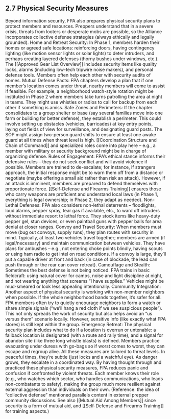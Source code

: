 ## 2.7 Physical Security Measures

  

Beyond information security, FPA also prepares physical security plans to protect members and resources. Preppers understand that in a severe crisis, threats from looters or desperate mobs are possible, so the Alliance incorporates collective defense strategies (always ethically and legally grounded). Home and Retreat Security: In Phase 1, members harden their homes or agreed safe locations: reinforcing doors, having contingency lighting (like motion sensor lights or solar lights) to deter intruders, and perhaps creating layered defenses (thorny bushes under windows, etc.). The [[Approved Gear List Overview]] includes security items like quality locks, alarms (including low-tech tripwire noise makers), and personal defense tools. Members often help each other with security audits of homes. Mutual Defense Pacts: FPA chapters develop a plan that if one member’s location comes under threat, nearby members will come to assist if feasible. For example, a neighborhood watch-style rotation might be instituted in Phase 2 where members take turns patrolling the area at night in teams. They might use whistles or radios to call for backup from each other if something is amiss. Safe Zones and Perimeters: If the chapter consolidates to a group shelter or base (say several families move into one farm or building for better defense), they establish a perimeter. This could involve setting up obstacles (vehicles, barricades) at key entry points, laying out fields of view for surveillance, and designating guard posts. The SOP might assign two-person guard shifts to ensure at least one awake guard at all times when threat level is high. [[Coordination Structure and Chain of Command]] and specialized roles come into play here – e.g., a member with military or security background might be in charge of organizing defense. Rules of Engagement: FPA’s ethical stance informs their defensive rules – they do not seek conflict and will avoid violence if possible. Members are trained to de-escalate; for instance, if strangers approach, the initial response might be to warn them off from a distance or negotiate (maybe offering a small aid rather than risk an attack). However, if an attack is imminent, members are prepared to defend themselves with proportionate force. [[Self-Defense and Firearms Training]] ensures those who carry weapons are proficient and understand local laws (in Phase 1, everything is legal ownership; in Phase 2, they adapt as needed). Non-Lethal Defenses: FPA also considers non-lethal deterrents – floodlights, loud alarms, pepper spray, tear gas if available, etc., to ward off intruders without immediate resort to lethal force. They stock items like heavy-duty pepper gel, stun devices, or even paintball guns with pepper balls for area denial at closer ranges. Convoy and Travel Security: When members must move (bug out convoys, supply runs), they plan routes with security in mind. Typically, at least two vehicles travel together; members are armed (if legal/necessary) and maintain communication between vehicles. They have plans for ambushes – e.g., not entering choke points blindly, having scouts or using ham radio to get intel on road conditions. If a convoy is large, they’ll put a capable driver at front and back (in case of blockade, the lead can push through or the rear can cover retreat). Camouflage and Stealth: Sometimes the best defense is not being noticed. FPA trains in basic fieldcraft: using natural cover for camps, noise and light discipline at night, and not wearing anything that screams “I have supplies.” Vehicles might be mud-smeared or look less appealing intentionally. Community Integration: Another aspect of physical security is working with non-member neighbors when possible. If the whole neighborhood bands together, it’s safer for all. FPA members often try to quietly encourage neighbors to form a watch or share simple signals (“we’ll hang a red cloth if we see suspicious people”). This not only spreads the work of security but also helps avoid an “us versus them” scenario locally. However, sensitive info (like exactly what FPA stores) is still kept within the group. Emergency Retreat: The physical security plan includes what to do if a location is overrun or untenable: a fallback location is designated (with a route and rally time), and a signal for abandon site (like three long whistle blasts) is defined. Members practice evacuating under duress with go-bags so if worst comes to worst, they can escape and regroup alive. All these measures are tailored to threat levels. In peaceful times, they’re subtle (just locks and a watchful eye). As danger grows, they escalate in a coordinated way. By having thought through and practiced these physical security measures, FPA reduces panic and confusion if confronted by violent threats. Each member knows their role (e.g., who watches which sector, who handles communications, who leads non-combatants to safety), making the group much more resilient against external aggression than individuals on their own. (Reference: the idea of “collective defense” mentioned parallels content in external prepper community discussions. See also [[Mutual Aid Among Members]] since security is a form of mutual aid, and [[Self-Defense and Firearms Training]] for training aspects.)